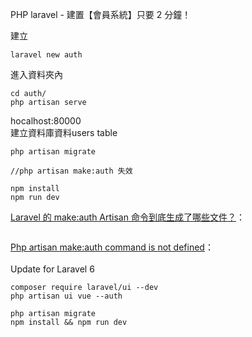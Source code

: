 PHP laravel - 建置【會員系統】只要 2 分鐘！<br>

建立
~~~
laravel new auth
~~~
進入資料夾內
~~~
cd auth/
php artisan serve
~~~
hocalhost:80000
<br>
建立資料庫資料users table
~~~
php artisan migrate

//php artisan make:auth 失效

npm install
npm run dev
~~~

<a href="https://learnku.com/articles/5253/what-files-are-generated-by-the-laravel-makeauth-artisan-command">Laravel 的 make:auth Artisan 命令到底生成了哪些文件？</a>：<br>

~~~

~~~

<a href="https://stackoverflow.com/questions/34545641/php-artisan-makeauth-command-is-not-defined">Php artisan make:auth command is not defined</a>：<br>
<br>
Update for Laravel 6

~~~
composer require laravel/ui --dev
php artisan ui vue --auth

php artisan migrate
npm install && npm run dev
~~~
